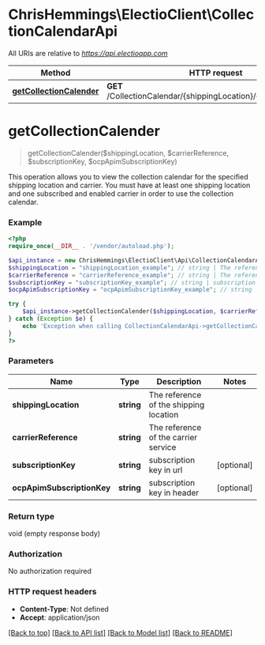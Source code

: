 # ChrisHemmings\ElectioClient\CollectionCalendarApi

All URIs are relative to *https://api.electioapp.com*

Method | HTTP request | Description
------------- | ------------- | -------------
[**getCollectionCalender**](CollectionCalendarApi.md#getCollectionCalender) | **GET** /CollectionCalendar/{shippingLocation}/{carrierReference} | 


# **getCollectionCalender**
> getCollectionCalender($shippingLocation, $carrierReference, $subscriptionKey, $ocpApimSubscriptionKey)



This operation allows you to view the collection calendar for the specified shipping location and carrier.  You must have at least one shipping location and one subscribed and enabled carrier in order to use the collection calendar.

### Example
```php
<?php
require_once(__DIR__ . '/vendor/autoload.php');

$api_instance = new ChrisHemmings\ElectioClient\Api\CollectionCalendarApi();
$shippingLocation = "shippingLocation_example"; // string | The reference of the shipping location
$carrierReference = "carrierReference_example"; // string | The reference of the carrier service
$subscriptionKey = "subscriptionKey_example"; // string | subscription key in url
$ocpApimSubscriptionKey = "ocpApimSubscriptionKey_example"; // string | subscription key in header

try {
    $api_instance->getCollectionCalender($shippingLocation, $carrierReference, $subscriptionKey, $ocpApimSubscriptionKey);
} catch (Exception $e) {
    echo 'Exception when calling CollectionCalendarApi->getCollectionCalender: ', $e->getMessage(), PHP_EOL;
}
?>
```

### Parameters

Name | Type | Description  | Notes
------------- | ------------- | ------------- | -------------
 **shippingLocation** | **string**| The reference of the shipping location |
 **carrierReference** | **string**| The reference of the carrier service |
 **subscriptionKey** | **string**| subscription key in url | [optional]
 **ocpApimSubscriptionKey** | **string**| subscription key in header | [optional]

### Return type

void (empty response body)

### Authorization

No authorization required

### HTTP request headers

 - **Content-Type**: Not defined
 - **Accept**: application/json

[[Back to top]](#) [[Back to API list]](../../README.md#documentation-for-api-endpoints) [[Back to Model list]](../../README.md#documentation-for-models) [[Back to README]](../../README.md)

